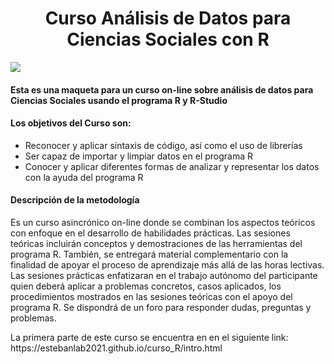 <h1 align="center"> Curso Análisis de Datos para Ciencias Sociales con R </h1>
<p align="left">
   <img src="https://img.shields.io/badge/STATUS-EN%20DESAROLLO-green">
</p>

<h4>
Esta es una maqueta para un curso on-line sobre análisis de datos para Ciencias Sociales usando el programa R y R-Studio
</h4>

<h4>
Los objetivos del Curso son:
</h4>

- Reconocer y aplicar sintaxis de código, así como el uso de librerías
- Ser capaz de importar y limpiar datos en el programa R
- Conocer y aplicar diferentes formas de analizar y representar los datos con la ayuda del programa R

<h4>
Descripción de la metodología
</h4>
<p>
Es un curso asincrónico on-line donde se combinan los aspectos teóricos con enfoque en el desarrollo de habilidades prácticas. Las sesiones teóricas incluirán conceptos y demostraciones de las herramientas del programa R. También, se entregará material complementario con la finalidad de apoyar el proceso de aprendizaje más allá de las horas lectivas. Las sesiones prácticas enfatizaran en el trabajo autónomo del participante quien deberá aplicar a problemas concretos, casos aplicados, los procedimientos mostrados en las sesiones teóricas con el apoyo del programa R. Se dispondrá de un foro para responder dudas, preguntas y problemas.
</p>
<p>La primera parte de este curso se encuentra en en el siguiente link: https://estebanlab2021.github.io/curso_R/intro.html</p>
